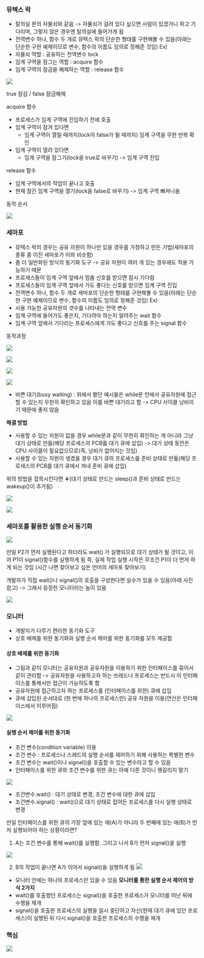 ### 뮤텍스 락
- 탈의실 문의 자물쇠와 같음 -> 자물쇠가 걸려 있다 싶으면 사람이 있겠거니 하고 기다리며, 그렇지 않은 경우엔 탈의실에 들어가게 됨
- 전역변수 하나, 함수 두 개로 뮤텍스 락의 단순한 형태를 구현해볼 수 있음(아래는 단순한 구현 예제이므로 변수, 함수의 이름도 임의로 정해준 것임)
Ex)
- 자물쇠 역할 : 공유하는 전역변수 lock
- 임계 구역을 잠그는 역할 : acquire 함수
- 임계 구역의 잠금을 해제하는 역할 : release 함수

![](../../README_resources/Pasted%20image%2020240409063841.png)

true 잠김 / false 잠금해제

acquire 함수
- 프로세스가 임계 구역에 진입하기 전에 호출
- 임계 구역이 잠겨 있다면
	- 임계 구역이 열릴 때까지(lock이 false가 될 때까지) 임계 구역을 무한 반복 확인
- 임계 구역이 열려 있다면
	- 임계 구역을 잠그기(lock을 true로 바꾸기) -> 임계 구역 진입

release 함수
- 임계 구역에서의 작업이 끝나고 호출
- 현재 잠긴 임계 구역을 열기(lock을 false로 바꾸기) -> 임계 구역 빠져나옴

동작 순서

![](../../README_resources/Pasted%20image%2020240409063918.png)

### 세마포
- 뮤텍스 락의 경우는 공유 자원이 하나만 있을 경우를 가정하고 만든 기법(세마포의 종류 중 이진 세마포가 이와 비슷함)
- 좀 더 일반화된 방식의 동기화 도구 -> 공유 자원이 여러 개 있는 경우에도 적용 가능하기 때문
- 프로세스들이 임계 구역 앞에서 멈춤 신호를 받으면 잠시 기다림
- 프로세스들이 임계 구역 앞에서 가도 좋다는 신호를 받으면 임계 구역 진입
- 전역변수 하나, 함수 두 개로 세마포의 단순한 형태를 구현해볼 수 있음(아래는 단순한 구현 예제이므로 변수, 함수의 이름도 임의로 정해준 것임)
Ex)
- 사용 가능한 공유자원의 갯수를 나타내는 전역 변수
- 임계 구역에 들어가도 좋은지, 기다려야 하는지 알려주는 wait 함수
- 임계 구역 앞에서 기다리는 프로세스에게 가도 좋다고 신호를 주는 signal 함수

동작과정

![](../../README_resources/Pasted%20image%2020240409064513.png)

![](../../README_resources/Pasted%20image%2020240409064410.png)

![](../../README_resources/Pasted%20image%2020240409064434.png)

![](../../README_resources/Pasted%20image%2020240409064617.png)

- 바쁜 대기(busy waiting) : 위에서 봤던 예시들은 while문 안에서 공유자원에 접근할 수 있는지 무한히 확인하고 있음 이를 바쁜 대기라고 함
-> CPU 사이클 낭비이기 때문에 좋지 않음

**해결 방법**
- 사용할 수 있는 자원이 없을 경우 while문과 같이 무한히 확인하는 게 아니라 그냥 대기 상태로 만듦(해당 프로세스의 PCB를 대기 큐에 삽입) -> 대기 상태 동안은 CPU 사이클이 필요없으므로(즉, 낭비가 없어지는 것임) 
- 사용할 수 있는 자원이 생겼을 경우 대기 큐의 프로세스를 준비 상태로 만듦(해당 프로세스의 PCB를 대기 큐에서 꺼내 준비 큐에 삽입)

위의 방법을 접목시킨다면 **↓**(대기 상태로 만드는 sleep()과 준비 상태로 만드는 wakeup()이 추가됨)

![](../../README_resources/Pasted%20image%2020240409065203.png)

![](../../README_resources/Pasted%20image%2020240409065232.png)

### 세마포를 활용한 실행 순서 동기화

![](../../README_resources/Pasted%20image%2020240409065425.png)

만일 P2가 먼저 실행된다고 하더라도 wait() 가 실행되므로 대기 상태가 될 것이고, 이어 P1이 signal()함수를 실행하게 됨 즉, 실제 작업 실행 시작은 무조건 P1이 더 먼저 하게 되는 것임 (시간 나면 찾아보고 싶은 언어의 세마포 찾아보기)

개발자가 직접 wait()나 signal()의 호출을 구성한다면 실수가 있을 수 있음(아래 사진 참고) 
-> 그래서 등장한 모니터라는 놈이 있음

![](../../README_resources/Pasted%20image%2020240409065549.png)
### 모니터
- 개발자가 다루기 편리한 동기화 도구
- 상호 배제를 위한 동기화와 실행 순서 제어를 위한 동기화를 모두 제공함
#### 상호 배제를 위한 동기화
- 그림과 같이 모니터는 공유자원과 공유자원을 이용하기 위한 인터페이스를 묶어서 같이 관리함 -> 공유자원을 사용하고자 하는 쓰레드나 프로세스는 반드시 이 인터페이스를 통해서만 접근이 가능하도록 함
- 공유자원에 접근하고자 하는 프로세스를 (인터페이스를 위한) 큐에 삽입
- 큐에 삽입된 순서대로 (한 번에 하나의 프로세스만) 공유 자원을 이용(연산은 인터페이스에서 이루어짐)

![](../../README_resources/Pasted%20image%2020240409065656.png)

#### 실행 순서 제어를 위한 동기화
- 조건 변수(condition variable) 이용
- 조건 변수 : 프로세스나 스레드의 실행 순서를 제어하기 위해 사용하는 특별한 변수
- 조건 변수는 wait()이나 signal()을 호출할 수 있는 변수라고 할 수 있음
- 인터페이스를 위한 큐와 조건 변수를 위한 큐는 아예 다른 것이니 헷갈리지 말기

![](../../README_resources/Pasted%20image%2020240409065814.png)
- 조건변수.wait() : 대기 상태로 변경, 조건 변수에 대한 큐에 삽입
- 조건변수.signal() : wait()으로 대기 상태로 접어든 프로세스를 다시 실행 상태로 변경

만일 인터페이스를 위한 큐의 가장 앞에 있는 애(A)가 아니라 두 번째에 있는 애(B)가 먼저 실행되어야 하는 상황이라면?

1. A는 조건 변수를 통해 wait()를 실행함. 그리고 나서 B가 먼저 signal()을 실행

![](../../README_resources/Pasted%20image%2020240409070701.png)

2. B의 작업이 끝나면 A가 이어서 signal()을 실행하게 됨
![](../../README_resources/Pasted%20image%2020240409070527.png)

- 모니터 안에는 하나의 프로세스만 있을 수 있음
**모니터를 통한 실행 순서 제어의 방식 2가지**
- wait()를 호출했던 프로세스는 signal()을 호출한 프로세스가 모니터를 떠난 뒤에 수행을 제개
- signal()을 호출한 프로세스의 실행을 일시 중단하고 자신(현재 대기 큐에 있던 프로세스)이 실행된 뒤 다시 signal()을 호출한 프로세스의 수행을 재개

### 핵심

![](../../README_resources/Pasted%20image%2020240409071619.png)
